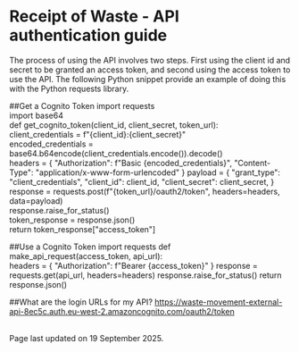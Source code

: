 # Receipt of Waste - API authentication guide

The process of using the API involves two steps. First using the client id and secret to be granted an access token, and second using the access token to use the API. The following Python snippet provide an example of doing this with the Python requests library.

##Get a Cognito Token
import requests <br/>
import base64 <br/>
def get_cognito_token(client_id, client_secret, token_url):<br/>
client_credentials = f"{client_id}:{client_secret}"<br/>
encoded_credentials = base64.b64encode(client_credentials.encode()).decode() <br/>
headers = { "Authorization": f"Basic {encoded_credentials}", "Content-Type": "application/x-www-form-urlencoded" } payload = { "grant_type": "client_credentials", "client_id": client_id, "client_secret": client_secret, } response = requests.post(f"{token_url}/oauth2/token", headers=headers, data=payload) <br/>
response.raise_for_status() <br/>
token_response = response.json() <br/>
return token_response["access_token"] <br/>

##Use a Cognito Token
import requests def make_api_request(access_token, api_url): <br/>
headers = { "Authorization": f"Bearer {access_token}" } response = requests.get(api_url, headers=headers) response.raise_for_status() return response.json() <br/>

##What are the login URLs for my API?
https://waste-movement-external-api-8ec5c.auth.eu-west-2.amazoncognito.com/oauth2/token

<br/>Page last updated on 19 September 2025.
